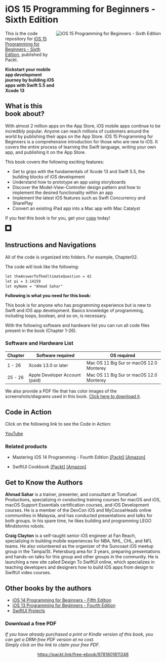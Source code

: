 # iOS 15 Programming for Beginners - Sixth Edition

<a href="https://www.packtpub.com/product/ios-15-programming-for-beginners-sixth-edition/9781801811248?utm_source=github&utm_medium=repository&utm_campaign=9781801811248"><img src="https://static.packt-cdn.com/products/9781801811248/cover/smaller" alt="iOS 15 Programming for Beginners - Sixth Edition" height="256px" align="right"></a>

This is the code repository for [iOS 15 Programming for Beginners - Sixth Edition](https://www.packtpub.com/product/ios-15-programming-for-beginners-sixth-edition/9781801811248?utm_source=github&utm_medium=repository&utm_campaign=9781801811248), published by Packt.

**Kickstart your mobile app development journey by building iOS apps with Swift 5.5 and Xcode 13**

## What is this book about?
With almost 2 million apps on the App Store, iOS mobile apps continue to be incredibly popular. Anyone can reach millions of customers around the world by publishing their apps on the App Store. iOS 15 Programming for Beginners is a comprehensive introduction for those who are new to iOS. It covers the entire process of learning the Swift language, writing your own app, and publishing it on the App Store.

This book covers the following exciting features: 
* Get to grips with the fundamentals of Xcode 13 and Swift 5.5, the building blocks of iOS development
* Understand how to prototype an app using storyboards
* Discover the Model-View-Controller design pattern and how to implement the desired functionality within an app
* Implement the latest iOS features such as Swift Concurrency and SharePlay
* Convert an existing iPad app into a Mac app with Mac Catalyst

If you feel this book is for you, get your [copy](https://www.amazon.com/dp/1801811245) today!

<a href="https://www.packtpub.com/?utm_source=github&utm_medium=banner&utm_campaign=GitHubBanner"><img src="https://raw.githubusercontent.com/PacktPublishing/GitHub/master/GitHub.png" 
alt="https://www.packtpub.com/" border="5" /></a>


## Instructions and Navigations
All of the code is organized into folders. For example, Chapter02.

The code will look like the following:
```
let theAnswerToTheUltimateQuestion = 42
let pi = 3.14159
let myName = "Ahmad Sahar"
```

**Following is what you need for this book:**

This book is for anyone who has programming experience but is new to Swift and iOS app development. Basics knowledge of programming, including loops, boolean, and so on, is necessary.

With the following software and hardware list you can run all code files present in the book (Chapter 1-26).

### Software and Hardware List

| Chapter  | Software required                   | OS required                              |
| -------- | ------------------------------------| -----------------------------------------|
| 1 - 26   | Xcode 13.0 or later                 | Mac OS 11 Big Sur or macOS 12.0 Monterey |
| 25 - 26  | Apple Developer Account (paid)      | Mac OS 11 Big Sur or macOS 12.0 Monterey |


We also provide a PDF file that has color images of the screenshots/diagrams used in this book. [Click here to download it](https://static.packt-cdn.com/downloads/9781801811248_ColorImages.pdf).

## Code in Action

Click on the following link to see the Code in Action:

[YouTube](https://bit.ly/3kdYBGc)

### Related products <Other books you may enjoy>
* Mastering iOS 14 Programming - Fourth Edition [[Packt]](https://www.packtpub.com/free-ebook/mastering-ios-14-programming-fourth-edition/9781838822842?utm_source=github&utm_medium=repository&utm_campaign=9781838822842) [[Amazon]](https://www.amazon.com/dp/1838822844)

* SwiftUI Cookbook [[Packt]](https://www.packtpub.com/product/swiftui-cookbook/9781838981860?utm_source=github&utm_medium=repository&utm_campaign=9781838981860) [[Amazon]](https://www.amazon.com/dp/1838981861)

## Get to Know the Authors
**Ahmad Sahar**
is a trainer, presenter, and consultant at Tomafuwi Productions, specializing in conducting training courses for macOS and iOS, macOS Support Essentials certification courses, and iOS Development courses. He is a member of the DevCon iOS and MyCocoaHeads online communities in Malaysia, and has conducted presentations and talks for both groups. In his spare time, he likes building and programming LEGO Mindstorms robots.

**Craig Clayton**
is a self-taught senior iOS engineer at Fan Reach, specializing in building mobile experiences for NBA, NHL, CHL, and NFL teams. He also volunteered as the organizer of the Suncoast iOS meetup group in the Tampa/St. Petersburg area for 3 years, preparing presentations and hands-on talks for this group and other groups in the community. He is launching a new site called Design To SwiftUI online, which specializes in teaching developers and designers how to build iOS apps from design to SwiftUI video courses.


## Other books by the authors
* [iOS 14 Programming for Beginners - Fifth Edition](https://www.packtpub.com/product/ios-14-programming-for-beginners-fifth-edition/9781800209749?utm_source=github&utm_medium=repository&utm_campaign=9781800209749)
* [iOS 13 Programming for Beginners - Fourth Edition](https://www.packtpub.com/product/ios-13-programming-for-beginners-fourth-edition/9781838821906?utm_source=github&utm_medium=repository&utm_campaign=9781838821906) 
* [SwiftUI Projects](https://www.packtpub.com/product/swiftui-projects/9781839214660?utm_source=github&utm_medium=repository&utm_campaign=9781839214660)

### Download a free PDF

 <i>If you have already purchased a print or Kindle version of this book, you can get a DRM-free PDF version at no cost.<br>Simply click on the link to claim your free PDF.</i>
<p align="center"> <a href="https://packt.link/free-ebook/9781801811248">https://packt.link/free-ebook/9781801811248 </a> </p>